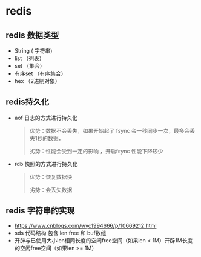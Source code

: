 # redis

## redis 数据类型

* String  ( 字符串)
* list  （列表）
* set （集合）
* 有序set （有序集合）
* hex  （2进制对象）

## redis持久化

* aof 日志的方式进行持久化

  > 优势：数据不会丢失，如果开始起了  fsync  会一秒同步一次，最多会丢失1秒的数据，
  >
  > 劣势：性能会受到一定的影响   ，开启fsync 性能下降较少

* rdb 快照的方式进行持久化

  > 优势：恢复数据快
  >
  > 劣势：会丢失数据

## redis 字符串的实现

* https://www.cnblogs.com/wyc1994666/p/10669212.html
* sds 代码结构  包含  len  free  和  buf数组
* 开辟与已使用大小len相同长度的空闲free空间（如果len < 1M）开辟1M长度的空闲free空间（如果len >= 1M）